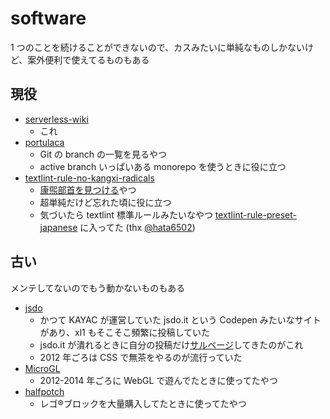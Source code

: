 # software

1 つのことを続けることができないので、カスみたいに単純なものしかないけど、案外便利で使えてるものもある

## 現役

- [serverless-wiki](https://github.com/xl1/serverless-wiki)
    - これ
- [portulaca](https://github.com/xl1/portulaca)
    - Git の branch の一覧を見るやつ
    - active branch いっぱいある monorepo を使うときに役に立つ
- [textlint-rule-no-kangxi-radicals](https://github.com/xl1/textlint-rule-no-kangxi-radicals)
    - [康煕部首を見つける](https://gist.github.com/xl1/940d653451fd96a06618a6df08d5df84)やつ
    - 超単純だけど忘れた頃に役に立つ
    - 気づいたら textlint 標準ルールみたいなやつ [textlint-rule-preset-japanese](https://github.com/textlint-ja/textlint-rule-preset-japanese) に入ってた (thx [@hata6502](https://github.com/hata6502))

## 古い

メンテしてないのでもう動かないものもある

- [jsdo](https://github.com/xl1/jsdo)
    - かつて KAYAC が運営していた jsdo.it という Codepen みたいなサイトがあり、xl1 もそこそこ頻繁に投稿していた
    - jsdo.it が潰れるときに自分の投稿だけ[サルベージ](https://gist.github.com/xl1/ab7e2e2b02e679a397e2eb59cc9ceb17)してきたのがこれ
    - 2012 年ごろは CSS で無茶をやるのが流行っていた
- [MicroGL](https://github.com/xl1/microgl)
    - 2012-2014 年ごろに WebGL で遊んでたときに使ってたやつ
- [halfpotch](https://github.com/xl1/halfpotch)
    - レゴ®ブロックを大量購入してたときに使ってたやつ
